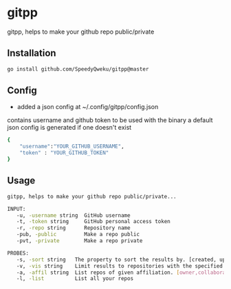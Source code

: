 # gitpp

gitpp, helps to make your github repo public/private

## Installation

```bash
go install github.com/SpeedyQweku/gitpp@master
```

## Config

- added a json config at ~/.config/gitpp/config.json

contains username and github token to be used with the binary
a default json config is generated if one doesn't exist

```bash
{
    "username":"YOUR_GITHUB_USERNAME",
    "token" : "YOUR_GITHUB_TOKEN"
}
```

## Usage

```bash
gitpp, helps to make your github repo public/private...

INPUT:
   -u, -username string  GitHub username
   -t, -token string     GitHub personal access token
   -r, -repo string      Repository name
   -pub, -public         Make a repo public
   -pvt, -private        Make a repo private

PROBES:
   -s, -sort string   The property to sort the results by. [created, updated, pushed, full_name] (default "update")
   -v, -vis string    Limit results to repositories with the specified visibility. [all, public, private] (default "all")
   -a, -affil string  List repos of given affiliation. [owner,collaborator,organization_member] (default "owner")
   -l, -list          List all your repos
```

